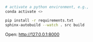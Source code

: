 
```bash
# activate a python environment, e.g.,
conda activate <>

pip install -r requirements.txt
sphinx-autobuild --watch . src build
```

Open: http://127.0.0.1:8000